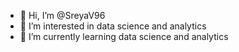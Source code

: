 - 👋 Hi, I’m @SreyaV96
- 👀 I’m interested in data science and analytics
- 🌱 I’m currently learning data science and analytics


<!---
SreyaV96/SreyaV96 is a ✨ special ✨ repository because its `README.md` (this file) appears on your GitHub profile.
You can click the Preview link to take a look at your changes.
--->
